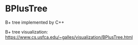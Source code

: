 # BPlusTree
B+ tree implemented by C++

B+ tree visualization: https://www.cs.usfca.edu/~galles/visualization/BPlusTree.html
